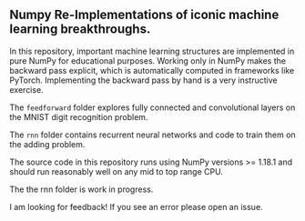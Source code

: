 Numpy Re-Implementations of iconic machine learning breakthroughs.
------------------------------------------------------------------

In this repository, important machine learning structures are implemented 
in pure NumPy for educational purposes. Working only in NumPy makes the backward
pass explicit, which is automatically computed in frameworks like PyTorch.
Implementing the backward pass by hand is a very instructive exercise.

The ```feedforward``` folder explores fully connected and convolutional
layers on the MNIST digit recognition problem.

The ```rnn``` folder contains recurrent neural networks and code to train them
on the adding problem.

The source code in this repository runs using NumPy versions >= 1.18.1
and should run reasonably well on any mid to top range CPU.

The the rnn folder is work in progress.

I am looking for feedback! If you see an error please open an issue.
